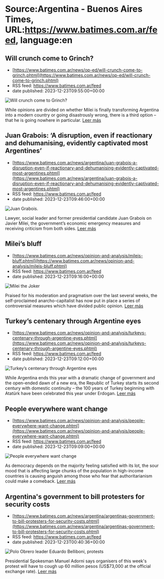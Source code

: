 # Source:Argentina - Buenos Aires Times, URL:https://www.batimes.com.ar/feed, language:en

## Will crunch come to Grinch?
 - [https://www.batimes.com.ar/news/op-ed/will-crunch-come-to-grinch.phtml](https://www.batimes.com.ar/news/op-ed/will-crunch-come-to-grinch.phtml)
 - RSS feed: https://www.batimes.com.ar/feed
 - date published: 2023-12-23T09:55:00+00:00

<p><img alt="Will crunch come to Grinch?" src="https://fotos.perfil.com/2023/12/22/trim/540/304/will-crunch-come-to-grinch-1724928.jpg" /></p>While opinions are divided on whether Milei is finally transforming Argentina into a modern country or going disastrously wrong, there is a third option – that he is going nowhere in particular. <a href="https://www.batimes.com.ar/news/op-ed/will-crunch-come-to-grinch.phtml">Leer más</a>

## Juan Grabois: ‘A disruption, even if reactionary and dehumanising, evidently captivated most Argentines’
 - [https://www.batimes.com.ar/news/argentina/juan-grabois-a-disruption-even-if-reactionary-and-dehumanising-evidently-captivated-most-argentines.phtml](https://www.batimes.com.ar/news/argentina/juan-grabois-a-disruption-even-if-reactionary-and-dehumanising-evidently-captivated-most-argentines.phtml)
 - RSS feed: https://www.batimes.com.ar/feed
 - date published: 2023-12-23T09:46:00+00:00

<p><img alt="Juan Grabois." src="https://fotos.perfil.com/2023/12/22/trim/540/304/juan-grabois-1724908.jpg" /></p>Lawyer, social leader and former presidential candidate Juan Grabois on Javier Milei, the government’s economic emergency measures and receiving criticism from both sides.
 <a href="https://www.batimes.com.ar/news/argentina/juan-grabois-a-disruption-even-if-reactionary-and-dehumanising-evidently-captivated-most-argentines.phtml">Leer más</a>

## Milei’s bluff
 - [https://www.batimes.com.ar/news/opinion-and-analysis/mileis-bluff.phtml](https://www.batimes.com.ar/news/opinion-and-analysis/mileis-bluff.phtml)
 - RSS feed: https://www.batimes.com.ar/feed
 - date published: 2023-12-23T09:16:00+00:00

<p><img alt="Milei the Joker" src="https://fotos.perfil.com/2023/12/22/trim/540/304/milei-the-joker-1724980.jpg" /></p>Praised for his moderation and pragmatism over the last several weeks, the self-proclaimed anarcho-capitalist has now put in place a series of controversial measures which have divided public opinion.
 <a href="https://www.batimes.com.ar/news/opinion-and-analysis/mileis-bluff.phtml">Leer más</a>

## Turkey’s centenary through Argentine eyes
 - [https://www.batimes.com.ar/news/opinion-and-analysis/turkeys-centenary-through-argentine-eyes.phtml](https://www.batimes.com.ar/news/opinion-and-analysis/turkeys-centenary-through-argentine-eyes.phtml)
 - RSS feed: https://www.batimes.com.ar/feed
 - date published: 2023-12-23T09:12:00+00:00

<p><img alt="Turkey’s centenary through Argentine eyes" src="https://fotos.perfil.com/2023/12/22/trim/540/304/turkeys-centenary-through-argentine-eyes-1724977.jpg" /></p>While Argentina ends this year with a dramatic change of government and the open-ended dawn of a new era, the Republic of Turkey starts its second century with domestic continuity – the 100 years of Turkey beginning with Atatürk have been celebrated this year under Erdogan.
 <a href="https://www.batimes.com.ar/news/opinion-and-analysis/turkeys-centenary-through-argentine-eyes.phtml">Leer más</a>

## People everywhere want change
 - [https://www.batimes.com.ar/news/opinion-and-analysis/people-everywhere-want-change.phtml](https://www.batimes.com.ar/news/opinion-and-analysis/people-everywhere-want-change.phtml)
 - RSS feed: https://www.batimes.com.ar/feed
 - date published: 2023-12-23T09:09:00+00:00

<p><img alt="People everywhere want change " src="https://fotos.perfil.com/2023/12/22/trim/540/304/people-everywhere-want-change-1724976.jpg" /></p>As democracy depends on the majority feeling satisfied with its lot, the sour mood that is affecting large chunks of the population in high-income countries is causing anguish among those who fear that authoritarianism could make a comeback.
 <a href="https://www.batimes.com.ar/news/opinion-and-analysis/people-everywhere-want-change.phtml">Leer más</a>

## Argentina's government to bill protesters for security costs
 - [https://www.batimes.com.ar/news/argentina/argentinas-government-to-bill-protesters-for-security-costs.phtml](https://www.batimes.com.ar/news/argentina/argentinas-government-to-bill-protesters-for-security-costs.phtml)
 - RSS feed: https://www.batimes.com.ar/feed
 - date published: 2023-12-23T00:40:36+00:00

<p><img alt="Polo Obrero leader Eduardo Belliboni, protests" src="https://fotos.perfil.com/2023/12/22/trim/540/304/polo-obrero-leader-eduardo-belliboni-protests-1725315.jpg" /></p>Presidential Spokesman Manuel Adorni says organisers of this week's protest will have to cough up 60 million pesos (US$73,000 at the official exchange rate). <a href="https://www.batimes.com.ar/news/argentina/argentinas-government-to-bill-protesters-for-security-costs.phtml">Leer más</a>

